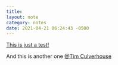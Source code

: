 ```yaml
---
title: 
layout: note
category: notes
date: 2021-04-21 06:24:43 -0500
---
```


<a href="https://www.timculverhouse.com/notes/2021-04-16-first-post.html" class="u-in-reply-to">This is just a test! </a> 

And this is another one [@Tim Culverhouse](https://www.timculverhouse.com)